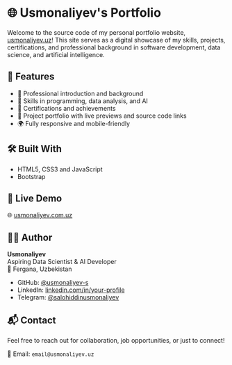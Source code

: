 # 🌐 Usmonaliyev's Portfolio

Welcome to the source code of my personal portfolio website, [usmonaliyev.uz](https://usmonaliyev.uz)! This site serves as a digital showcase of my skills, projects, certifications, and professional background in software development, data science, and artificial intelligence.

## 🚀 Features

- 🎯 Professional introduction and background
- 🧠 Skills in programming, data analysis, and AI
- 🧾 Certifications and achievements
- 📂 Project portfolio with live previews and source code links
- 🌍 Fully responsive and mobile-friendly


## 🛠️ Built With

- HTML5, CSS3 and JavaScript
- Bootstrap

## 🔗 Live Demo

🌐 [usmonaliyev.com.uz](https://usmonaliyev.uz)

## 🧑‍💻 Author

**Usmonaliyev**  
Aspiring Data Scientist & AI Developer  
📍 Fergana, Uzbekistan

- GitHub: [@usmonaliyev-s](https://github.com/usmonaliyev-s)
- LinkedIn: [linkedin.com/in/your-profile](https://www.linkedin.com/in/salohiddin-usmonaliyev-b3144036a/)  
- Telegram: [@salohiddinusmonaliyev](https://t.me/salohiddinusmonaliyev)

## 📬 Contact

Feel free to reach out for collaboration, job opportunities, or just to connect!

📧 Email: `email@usmonaliyev.uz`
